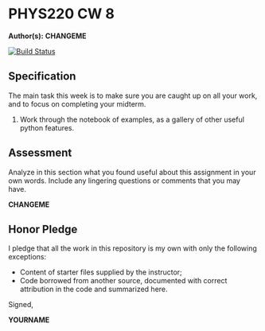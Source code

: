 # PHYS220 CW 8

**Author(s):** **CHANGEME**

[![Build Status](https://travis-ci.org/chapman-phys220-2017f/cw-08-jareod.svg?branch=master)](https://travis-ci.org/chapman-phys220-2017f/cw-08-jareod)

## Specification

The main task this week is to make sure you are caught up on all your work, and to focus on completing your midterm.

1. Work through the notebook of examples, as a gallery of other useful python features.

## Assessment

Analyze in this section what you found useful about this assignment in your own words. Include any lingering questions or comments that you may have.

**CHANGEME**

## Honor Pledge

I pledge that all the work in this repository is my own with only the following exceptions:

* Content of starter files supplied by the instructor;
* Code borrowed from another source, documented with correct attribution in the code and summarized here.

Signed,

**YOURNAME**
